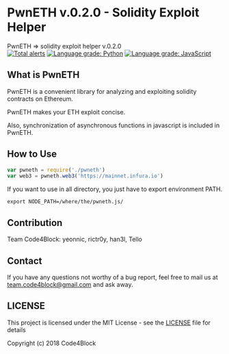 # PwnETH v.0.2.0 - Solidity Exploit Helper
PwnETH => solidity exploit helper v.0.2.0    
[![Total alerts](https://img.shields.io/lgtm/alerts/g/TEAM-C4B/pwneth.svg?logo=lgtm&logoWidth=18)](https://lgtm.com/projects/g/TEAM-C4B/pwneth/alerts/)
[![Language grade: Python](https://img.shields.io/lgtm/grade/python/g/TEAM-C4B/pwneth.svg?logo=lgtm&logoWidth=18)](https://lgtm.com/projects/g/TEAM-C4B/pwneth/context:python)
[![Language grade: JavaScript](https://img.shields.io/lgtm/grade/javascript/g/TEAM-C4B/pwneth.svg?logo=lgtm&logoWidth=18)](https://lgtm.com/projects/g/TEAM-C4B/pwneth/context:javascript)
## What is PwnETH
PwnETH is a convenient library for analyzing and exploiting solidity contracts on Ethereum.

PwnETH makes your ETH exploit concise.

Also, synchronization of asynchronous functions in javascript is included in PwnETH.

## How to Use
```javascript
var pwneth = require('./pwneth')
var web3 = pwneth.web3('https://mainnet.infura.io')
```

If you want to use in all directory, you just have to export environment PATH.

```
export NODE_PATH=/where/the/pwneth.js/
```

## Contribution
Team Code4Block: yeonnic, rictr0y, han3l, Tello

## Contact
If you have any questions not worthy of a bug report, feel free to mail us at team.code4block@gmail.com and ask away.

## LICENSE

This project is licensed under the MIT License - see the [LICENSE](LICENSE) file for details

Copyright (c) 2018 Code4Block
